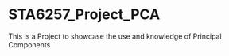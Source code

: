 # STA6257_Project_PCA

This is a Project to showcase the use and knowledge of Principal Components

